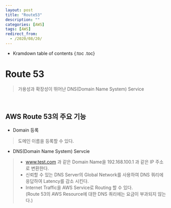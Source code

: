 ```yaml
---
layout: post
title: "Route53"
description: ""
categories: [AWS]
tags: [AWS]
redirect_from:
  - /2020/08/20/
---
```


* Kramdown table of contents
{:toc .toc}

# Route 53
> 가용성과 확장성이 뛰어난 DNS(Domain Name System) Service

<br>

## AWS Route 53의 주요 기능

- Domain 등록
> 도메인 이름을 등록할 수 있다.   
- DNS(Domain Name System) Servcie
> - www.test.com 과 같은 Domain Name을 192.168.100.1 과 같은 IP 주소로 변환한다.   
> - 신뢰할 수 있는 DNS Server의 Global Network를 사용하여 DNS 쿼리에 응답하여 Latency를 감소 시킨다.   
> - Internet Traffic을 AWS Service로 Routing 할 수 있다.   
> (Route 53의 AWS Resource에 대한 DNS 쿼리에는 요금이 부과되지 않는다.)   


